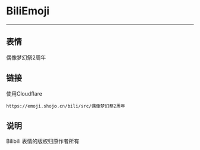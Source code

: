 # BiliEmoji
---
## 表情
偶像梦幻祭2周年
## 链接
使用Cloudflare
```
https://emoji.shojo.cn/bili/src/偶像梦幻祭2周年
```
## 说明
Bilibili 表情的版权归原作者所有
